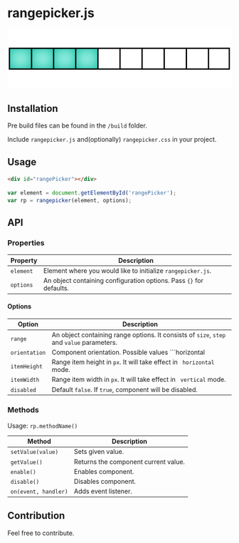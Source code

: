 # rangepicker.js

![rangepicker.js](rangepicker.png)

## Installation

Pre build files can be found in the ```/build``` folder.

Include ```rangepicker.js``` and(optionally) ```rangepicker.css``` in your project.

## Usage

```html
<div id="rangePicker"></div>
```
```javascript
var element = document.getElementById('rangePicker');
var rp = rangepicker(element, options);
```

## API

### Properties

Property | Description
--- | ---
`element` | Element where you would like to initialize ```rangepicker.js```. |
`options` | An object containing configuration options. Pass ```{}``` for defaults. |

#### Options

Option | Description
--- | ---
`range` | An object containing range options. It consists of ```size```, ```step``` and ```value``` parameters. |
`orientation` | Component orientation. Possible values ```horizontal | vertical```. Default ```horizontal```. |
`itemHeight` | Range item height in ```px```. It will take effect in ``` horizontal``` mode. |
`itemWidth` | Range item width in ```px```. It will take effect in ``` vertical``` mode. |
`disabled` | Default ```false```. If ```true```, component will be disabled.

### Methods

Usage: ```rp.methodName()```

Method | Description
--- | ---
`setValue(value)` | Sets given value. |
`getValue()` | Returns the component current value. |
`enable()` | Enables component. |
`disable()` | Disables component. |
`on(event, handler)` | Adds event listener. |

## Contribution

Feel free to contribute.
